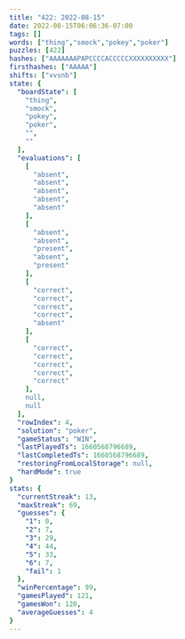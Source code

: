 ```yaml
---
title: "422: 2022-08-15"
date: 2022-08-15T06:06:36-07:00
tags: []
words: ["thing","smock","pokey","poker"]
puzzles: [422]
hashes: ["AAAAAAAPAPCCCCACCCCCXXXXXXXXXX"]
firsthashes: ["AAAAA"]
shifts: ["vvsnb"]
state: {
  "boardState": [
    "thing",
    "smock",
    "pokey",
    "poker",
    "",
    ""
  ],
  "evaluations": [
    [
      "absent",
      "absent",
      "absent",
      "absent",
      "absent"
    ],
    [
      "absent",
      "absent",
      "present",
      "absent",
      "present"
    ],
    [
      "correct",
      "correct",
      "correct",
      "correct",
      "absent"
    ],
    [
      "correct",
      "correct",
      "correct",
      "correct",
      "correct"
    ],
    null,
    null
  ],
  "rowIndex": 4,
  "solution": "poker",
  "gameStatus": "WIN",
  "lastPlayedTs": 1660568796689,
  "lastCompletedTs": 1660568796689,
  "restoringFromLocalStorage": null,
  "hardMode": true
}
stats: {
  "currentStreak": 13,
  "maxStreak": 69,
  "guesses": {
    "1": 0,
    "2": 7,
    "3": 29,
    "4": 44,
    "5": 33,
    "6": 7,
    "fail": 1
  },
  "winPercentage": 99,
  "gamesPlayed": 121,
  "gamesWon": 120,
  "averageGuesses": 4
}
---
```


<!-- more -->
